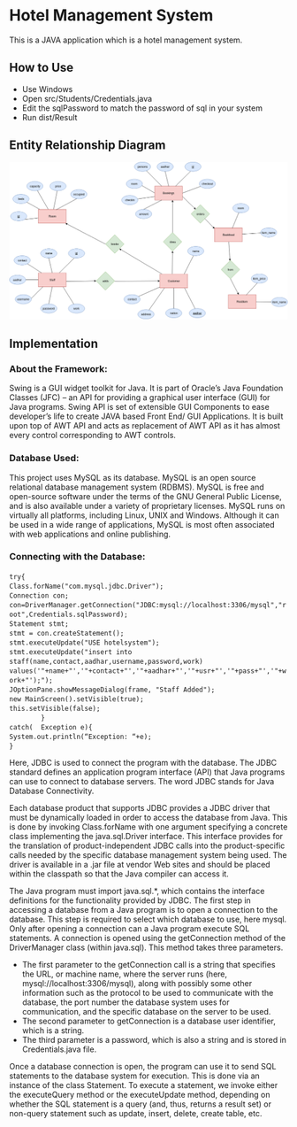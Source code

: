 # Hotel Management System

This is a JAVA application which is a hotel management system.

## How to Use
- Use Windows
- Open src/Students/Credentials.java
- Edit the sqlPassword to match the password of sql in your system
- Run dist/Result

## Entity Relationship Diagram

![img](ERD.png)

## Implementation

### About the Framework:

Swing is a GUI widget toolkit for Java. It is part of Oracle’s Java Foundation Classes (JFC) – an API for providing a graphical user interface (GUI) for Java programs. Swing API is set of extensible GUI Components to ease developer’s life to create JAVA based Front End/ GUI Applications. It is built upon top of AWT API and acts as replacement of AWT API as it has almost every control corresponding to AWT controls.

### Database Used:

This project uses MySQL as its database. MySQL is an open source relational database management system (RDBMS). MySQL is free and open-source software under the terms of the GNU General Public License, and is also available under a variety of proprietary licenses. MySQL runs on virtually all platforms, including Linux, UNIX and Windows. Although it can be used in a wide range of applications, MySQL is most often associated with web applications and online publishing.

### Connecting with the Database:

`try{`  
`Class.forName("com.mysql.jdbc.Driver");`              
`Connection con;`  
`con=DriverManager.getConnection("JDBC:mysql://localhost:3306/mysql","root",Credentials.sqlPassword);`  
`Statement stmt;`  
`stmt = con.createStatement();`  
`stmt.executeUpdate("USE hotelsystem");`  
`stmt.executeUpdate("insert into staff(name,contact,aadhar,username,password,work)`  
`values('"+name+"','"+contact+"','"+aadhar+"','"+usr+"','"+pass+"','"+work+"');");`  
`JOptionPane.showMessageDialog(frame, "Staff Added");`  
`new MainScreen().setVisible(true);`  
`this.setVisible(false);`  
`        }`  
`catch(  Exception e){`  
`System.out.println(“Exception: “+e);`  
`}`  

Here, JDBC is used to connect the program with the database. The JDBC standard defines an application program interface (API) that Java programs can use to connect to database servers. The word JDBC stands for Java Database Connectivity.
  
Each database product that supports JDBC provides a JDBC driver that must be dynamically loaded in order to access the database from Java. This is done by invoking Class.forName with one argument specifying a concrete class implementing the java.sql.Driver interface. This interface provides for the translation of product-independent JDBC calls into the product-specific calls needed by the specific database management system being used. The driver is available in a .jar file at vendor Web sites and should be placed within the classpath so that the Java compiler can access it.  
  
The Java program must import java.sql.*, which contains the interface definitions for the functionality provided by JDBC. The first step in accessing a database from a Java program is to open a connection to the database. This step is required to select which database to use, here mysql. Only after opening a connection can a Java program execute SQL statements. A connection is opened using the getConnection method of the DriverManager class (within java.sql). This method takes three parameters.  
  
- The first parameter to the getConnection call is a string that specifies the URL, or machine name, where the server runs (here, mysql://localhost:3306/mysql), along with possibly some other information such as the protocol to be used to communicate with the database, the port number the database system uses for communication, and the specific database on the server to be used.  
- The second parameter to getConnection is a database user identifier, which is a string.  
- The third parameter is a password, which is also a string and is stored in Credentials.java file.  
  
Once a database connection is open, the program can use it to send SQL statements to the database system for execution. This is done via an instance of the class Statement. To execute a statement, we invoke either the executeQuery method or the executeUpdate method, depending on whether the SQL statement is a query (and, thus, returns a result set) or non-query statement such as update, insert, delete, create table, etc. 



